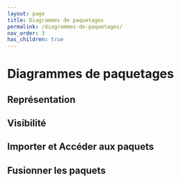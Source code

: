 ```yaml
---
layout: page
title: Diagrammes de paquetages
permalink: /diagrammes-de-paquetages/
nav_order: 3
has_children: true
---
```



# Diagrammes de paquetages


## Représentation  

## Visibilité

## Importer et Accéder aux paquets

## Fusionner les paquets
